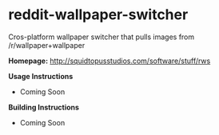 reddit-wallpaper-switcher
=========================

Cros-platform wallpaper switcher that pulls images from /r/wallpaper+wallpaper

<b>Homepage:</b>
http://squidtopusstudios.com/software/stuff/rws

<b>Usage Instructions</b>
 - Coming Soon

<b>Building Instructions</b>
 - Coming Soon
